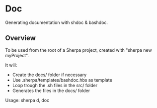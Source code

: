 # Doc

Generating documentation with shdoc & bashdoc.

## Overview

To be used from the root of a Sherpa project,
created with "sherpa new myProject".

It will:
* Create the docs/ folder if necessary
* Use .sherpa/templates/bashdoc.hbs as template
* Loop trough the .sh files in the src/ folder
* Generates the files in the docs/ folder

Usage: sherpa d, doc


